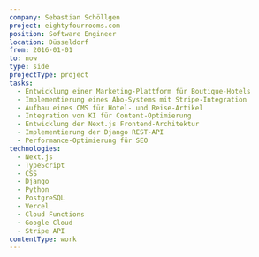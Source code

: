 ```yaml
---
company: Sebastian Schöllgen
project: eightyfourrooms.com
position: Software Engineer
location: Düsseldorf
from: 2016-01-01
to: now
type: side
projectType: project
tasks:
  - Entwicklung einer Marketing-Plattform für Boutique-Hotels
  - Implementierung eines Abo-Systems mit Stripe-Integration
  - Aufbau eines CMS für Hotel- und Reise-Artikel
  - Integration von KI für Content-Optimierung
  - Entwicklung der Next.js Frontend-Architektur
  - Implementierung der Django REST-API
  - Performance-Optimierung für SEO
technologies:
  - Next.js
  - TypeScript
  - CSS
  - Django
  - Python
  - PostgreSQL
  - Vercel
  - Cloud Functions
  - Google Cloud
  - Stripe API
contentType: work
---
```

